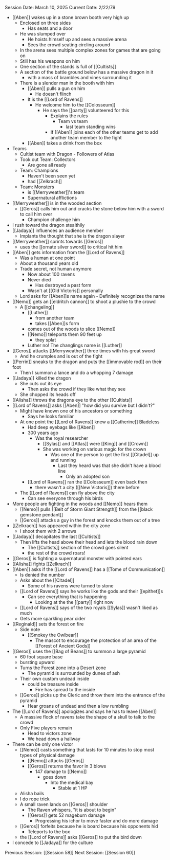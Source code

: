 Session Date: March 10, 2025
Current Date: 2/22/79

- [[Aben]] wakes up in a stone brown booth very high up
	- Enclosed on three sides
		- Has seats and a door
	- He was slumped over
		- He hoists himself up and sees a massive arena
		- Sees the crowd seating circling around
	- In the arena sees multiple complex zones for games that are going on
	- Still has his weapons on him
	- One section of the stands is full of [[Cultists]]
	- A section of the battle ground below has a massive dragon in it 
		- with a mass of brambles and vines surrounding it
	- There is a slender man in the booth with him
		- [[Aben]] pulls a gun on him
			- He doesn't flinch
		- It is the [[Lord of Ravens]]
			- He welcome him to the [[Colosseum]] 
				- He says the [[party]] volunteered for this 
					- Explains the rules
						- Team vs team 
							- last team standing wins
					- If [[Aben]] joins each of the other teams get to add another team member to the fight
		- [[Aben]] takes a drink from the box
- Teams
	- Cultist team with Dragon  - Followers of Atlas
	- Took out Team: Collectors
		- Are gone all ready 
	- Team: Champions
		- Haven't been seen yet
		- had [[Zelkrach]]
	- Team: Monsters
		- is [[Merryweather]]'s team 
		- Supernatural afflictions
- [[Merryweather]] is in the wooded section
	- [[Geros]] calls him out and cracks the stone below him with a sword to call him over
		- Champion challenge him 
- I rush toward the dragon stealthily
- [[Jadaya]] influences an audience member 
	- Implants the thought that she is the dragon slayer
- [[Merryweather]] sprints towards [[Geros]] 
	- uses the [[ornate silver sword]] to critical hit him
- [[Aben]] gets information from the [[Lord of Ravens]]
	- Was a human at one point
	- About a thousand years old
	- Trade secret, not human anymore
		- Now about 100 ravens
		- Never died
			- Has destroyed a past form
		- Wasn't at [[Old Victoris]] personally
	- Lord asks for [[Aben]]s name again
			- Definitely recognizes  the name
- [[Nemo]] gets an [[eldritch cannon]] to shoot a plushie to the crowd
	- A [[changeling]]
		- [[Luther]]
			- from another team 
			- takes [[Aben]]s form
		- comes out of the woods to slice [[Nemo]] 
		- [[Nemo]] teleports them 90 feet up
			- they splat
		- Luther no! The changlings name is [[Luther]]
- [[Geros]] attacks [[Merryweather]] three times with his great sword
	- And he crumples and is out of the fight
- [[Perrin]] sneaks to the dragon and puts the [[immovable rod]] on their foot 
	- Then I summon a lance and do a whopping 7 damage
- [[Jadaya]] killed the dragon
	- She cuts out its eye 
		- Then asks the crowd if they like what they see
	- She chopped its heads off
- [[Alisha]] throws the dragons eye to the other [[Cultists]] 
- [[Lord of Ravens]] asks [[Aben]] "how did you survive but I didn't?"
	- Might have known one of his ancestors or something
		- Says he looks familiar
	 - At one point the [[Lord of Ravens]] knew a [[Catherine]] Bladeless
		 - Had deep eyebags like [[Aben]]
		 - 300 years ago
			 - Was the royal researcher
				 - [[Sylas]] and [[Atlas]] were [[King]] and [[Crown]]
				 - She was working on various magic for the crown
					 - Was one of the person to get the first [[Citadel]] up and running
						 - Last they heard was that she didn't have a blood line
							 - Only an adopted son
		- [[Lord of Ravens]] ran the [[Colosseum]] even back then
			- there wasn't a city ([[New Victoris]]) there before
	- The [[Lord of Ravens]] can fly above the city
		- Can see everyone through his birds
- More people are fighting in the woods and [[Nemo]] hears them  
	- [[Nemo]] pulls [[Belt of Storm Giant Strength]] from the [[black gemstone pendant]]
	- [[Geros]] attacks a guy in the forest and knocks them out of a tree
- [[Zelkrach]] has appeared within the city zone
	- I shoot them with 2 arrows
- [[Jadaya]] decapitates the last [[Cultists]] 
	- Then lifts the head above their head and lets the blood rain down
		- The [[Cultists]] section of the crowd goes silent
		- the rest of the crowd roars!
- [[Geros]] is fighting a supernatural monster with pointed ears 
- [[Alisha]] fights [[Zelkrach]]
- [[Aben]] asks if the [[Lord of Ravens]] has a [[Tome of Communication]]
	- Is denied  the number
	- Asks about the [[Citadel]] 
		- Some of his ravens were turned to stone
	- [[Lord of Ravens]] says he works like the gods and their [[epithet]]s 
		- Can see everything that is happening
			- Looking at the the [[party]] right now
	- [[Lord of Ravens]] says of the two royals [[Sylas]] wasn't liked as much
	- Gets more sparkling pear cider
- [[Reginald]] sets the forest on fire
	- Side note
		- [[Smokey the Owlbear]] 
			- The mascot to encourage the protection of an area of the [[Forest of Ancient Gods]]
- [[Geros]] uses the [[Bag of Beans]] to summon a large pyramid
	- 60 foot square base 
	- bursting upward
	- Turns the Forest zone into a Desert zone 
		- The pyramid is surrounded by dunes of ash
	- Their own custom undead inside
		- could be treasure inside
			- Fire has spread to the inside
	- [[Geros]] picks up the Cleric and throw them into the entrance of the pyramid
		- Hear groans of undead and then a low rumbling
- The [[Lord of Ravens]] apologizes and says he has to leave [[Aben]]
	- A massive flock of ravens take the shape of a skull to talk to the crowd
	- Only Five players remain
		- Head to victors zone
		- We head down a hallway
- There can be only one victor
	- [[Nemo]] casts something that lasts for 10 minutes to stop most types of physical damage
		- [[Nemo]] attacks [[Geros]]
		- [[Geros]] returns the favor in 3 blows
			- 147 damage to [[Nemo]] 
				- goes down
					- Into the medical bay
						- Stable at 1 HP
	- Alisha bails
	- I do rope trick
	- A small raven lands on [[Geros]] shoulder
		- The Raven whispers, "it is about to begin"
		- [[Geros]] gets 52 mageburn damage
			- Progressing his ichor to move faster and do more damage
	- [[Geros]] forfeits because he is board because his opponents hid
		- Teleports to the box 
	- the [[Lord of Ravens]] asks [[Geros]] to put the bird down 
- I concede to [[Jadaya]] for the culture

Previous Session: [[Session 58]]
Next Session: [[Session 60]] 